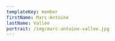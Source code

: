```yaml
---
templateKey: member
firstName: Marc-Antoine
lastName: Vallée
portrait: /img/marc-antoine-vallee.jpg
---
```

